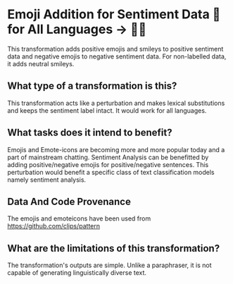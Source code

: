 # Emoji Addition for Sentiment Data 👨for All Languages ️→ 🐍🧔
This transformation adds positive emojis and smileys to positive sentiment data and negative emojis to negative sentiment data.
For non-labelled data, it adds neutral smileys.

## What type of a transformation is this?
This transformation acts like a perturbation and makes lexical substitutions and keeps the sentiment label intact.
It would work for all languages.

## What tasks does it intend to benefit?
Emojis and Emote-icons are becoming more and more popular today and a part of mainstream chatting. Sentiment Analysis can be benefitted by adding positive/negative emojis for positive/negative sentences.
This perturbation would benefit a specific class of text classification models namely sentiment analysis.

## Data And Code Provenance
The emojis and emoteicons have been used from https://github.com/clips/pattern

## What are the limitations of this transformation?
The transformation's outputs are simple. Unlike a paraphraser, it is not capable of generating linguistically diverse text.
